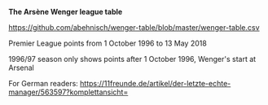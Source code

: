 **The Arsène Wenger league table**

<https://github.com/abehnisch/wenger-table/blob/master/wenger-table.csv>

Premier League points from 1 October 1996 to 13 May 2018

1996/97 season only shows points after 1 October 1996, Wenger's start at Arsenal

For German readers: <https://11freunde.de/artikel/der-letzte-echte-manager/563597?komplettansicht=>
